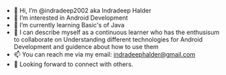 - 👋 Hi, I’m @indradeep2002 aka Indradeep Halder
- 👀 I’m interested in Android Development
- 🌱 I’m currently learning Basic's of  Java
- 💞️ I can describe myself as a continuous learner who has the enthusisum to collaborate on Understanding different technologies for Android Development and guidence about how to use them 
- 📫 You can reach me via my email: indradeephalder@gmail.com
- 💞️ Looking forward to connect with others. 

<!---
indradeep2002/indradeep2002 is a ✨ special ✨ repository because its `README.md` (this file) appears on your GitHub profile.
You can click the Preview link to take a look at your changes.
--->
